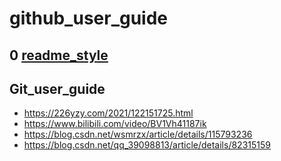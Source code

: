 # github_user_guide

## 0 [readme_style](https://github.com/dazhuang17/github_user_guide/blob/main/readme_style/readme_style.md)


## Git_user_guide
- https://226yzy.com/2021/122151725.html
- https://www.bilibili.com/video/BV1Vh41187ik
- https://blog.csdn.net/wsmrzx/article/details/115793236
- https://blog.csdn.net/qq_39098813/article/details/82315159



